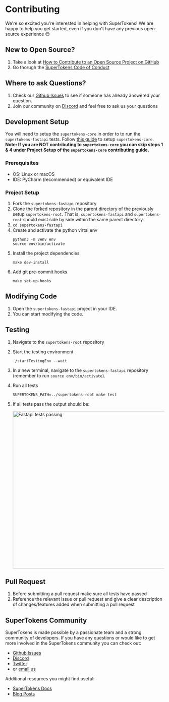 
# Contributing

We're so excited you're interested in helping with SuperTokens! We are happy to help you get started, even if you don't have any previous open-source experience :blush:

## New to Open Source?
1. Take a look at [How to Contribute to an Open Source Project on GitHub](https://egghead.io/courses/how-to-contribute-to-an-open-source-project-on-github)
2. Go thorugh the [SuperTokens Code of Conduct](https://github.com/supertokens/supertokens-fastapi/blob/master/CODE_OF_CONDUCT.md)

## Where to ask Questions?
1. Check our [Github Issues](https://github.com/supertokens/supertokens-fastapi/issues) to see if someone has already answered your question.
2. Join our community on [Discord](https://supertokens.io/discord) and feel free to ask us your questions


## Development Setup
You will need to setup the `supertokens-core` in order to to run the `supertokens-fastapi` tests. Follow [this guide](https://github.com/supertokens/supertokens-core/blob/master/CONTRIBUTING.md#development-setup) to setup `supertokens-core`.
**Note: If you are NOT contributing to `supertokens-core` you can skip steps 1 & 4 under Project Setup of the `supertokens-core` contributing guide.**

### Prerequisites
- OS: Linux or macOS
- IDE: PyCharm (recommended) or equivalent IDE

### Project Setup
1. Fork the `supertokens-fastapi` repository
2. Clone the forked repository in the parent directory of the previously setup `supertokens-root`.  That is, `supertokens-fastapi` and `supertokens-root` should exist side by side within the same parent directory.
3. `cd supertokens-fastapi`
4. Create and activate the python virtal env
   ```
   python3 -m venv env
   source env/bin/activate
   ```
5. Install the project dependencies
   ```
   make dev-install
   ```
6. Add git pre-commit hooks
   ```
   make set-up-hooks
   ```

## Modifying Code  
1. Open the `supertokens-fastapi` project in your IDE.
2. You can start modifying the code.

## Testing
1. Navigate to the `supertokens-root` repository
2. Start the testing environment
   ```
   ./startTestingEnv --wait
   ```
3. In a new terminal, navigate to the `supertokens-fastapi` repository (remember to run `source env/bin/activate`).
4. Run all tests
   ```
   SUPERTOKENS_PATH=../supertokens-root make test
   ```
5. If all tests pass the output should be:

   <img src="https://github.com/supertokens/supertokens-logo/blob/master/images/supertokens-fastapi-tests-passing.png" alt="Fastapi tests passing" width="500px">


## Pull Request
1. Before submitting a pull request make sure all tests have passed
2. Reference the relevant issue or pull request and give a clear description of changes/features added when submitting a pull request

## SuperTokens Community
SuperTokens is made possible by a passionate team and a strong community of developers. If you have any questions or would like to get more involved in the SuperTokens community you can check out:
  - [Github Issues](https://github.com/supertokens/supertokens-fastapi/issues)
  - [Discord](https://supertokens.io/discord)
  - [Twitter](https://twitter.com/supertokensio)
  - or [email us](mailto:team@supertokens.io)
  
Additional resources you might find useful:
  - [SuperTokens Docs](https://supertokens.io/docs/community/getting-started/installation)
  - [Blog Posts](https://supertokens.io/blog/)
